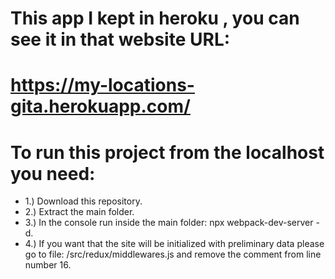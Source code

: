 # This app I kept in heroku , you can see it in that website URL:
# https://my-locations-gita.herokuapp.com/

# To run this project from the localhost you need: 
- 1.) Download this repository.
- 2.) Extract the main folder.
- 3.) In the console run inside the main folder: npx webpack-dev-server -d.
- 4.) If you want that the site will be initialized with preliminary data please go to file: /src/redux/middlewares.js and remove the comment from line number 16.



